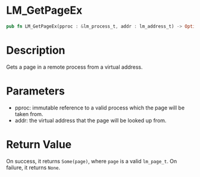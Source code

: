 # LM_GetPageEx

```rust
pub fn LM_GetPageEx(pproc : &lm_process_t, addr : lm_address_t) -> Option<lm_page_t>
```

# Description

Gets a page in a remote process from a virtual address.

# Parameters

- pproc: immutable reference to a valid process which the page will be taken from.
- addr: the virtual address that the page will be looked up from.

# Return Value

On success, it returns `Some(page)`, where `page` is a valid `lm_page_t`. On failure, it returns `None`.


